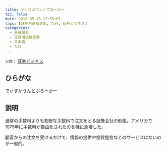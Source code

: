 ```yaml
---
title: ディスカウントブローカー
toc: false
date: 2018-05-18 13:53:07
tags: [证券用语解说集, た行, 証券ビジネス]
categories:
  - 金融服务
  - 证券用语解说集
  - 日本語
  - た行
---
```


`分類：` [証券ビジネス](/tags/証券ビジネス/)

## ひらがな

でぃすかうんとぶろーかー

## 説明

通常の手数料よりも割安な手数料で注文をとる証券会社の形態。アメリカで1975年に手数料が自由化されたのを機に急増した。

顧客からの注文を受けるだけで、情報の提供や投資提言などのサービスはないのが一般的。
